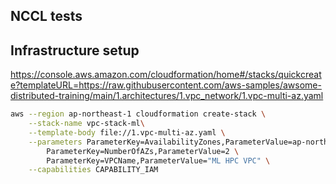 ## NCCL tests

## Infrastructure setup 

https://console.aws.amazon.com/cloudformation/home#/stacks/quickcreate?templateURL=https://raw.githubusercontent.com/aws-samples/awsome-distributed-training/main/1.architectures/1.vpc_network/1.vpc-multi-az.yaml

```bash
aws --region ap-northeast-1 cloudformation create-stack \
    --stack-name vpc-stack-ml\
    --template-body file://1.vpc-multi-az.yaml \
    --parameters ParameterKey=AvailabilityZones,ParameterValue=ap-northeast-1a\\,ap-northeast-1c\
        ParameterKey=NumberOfAZs,ParameterValue=2 \
        ParameterKey=VPCName,ParameterValue="ML HPC VPC" \
    --capabilities CAPABILITY_IAM
```